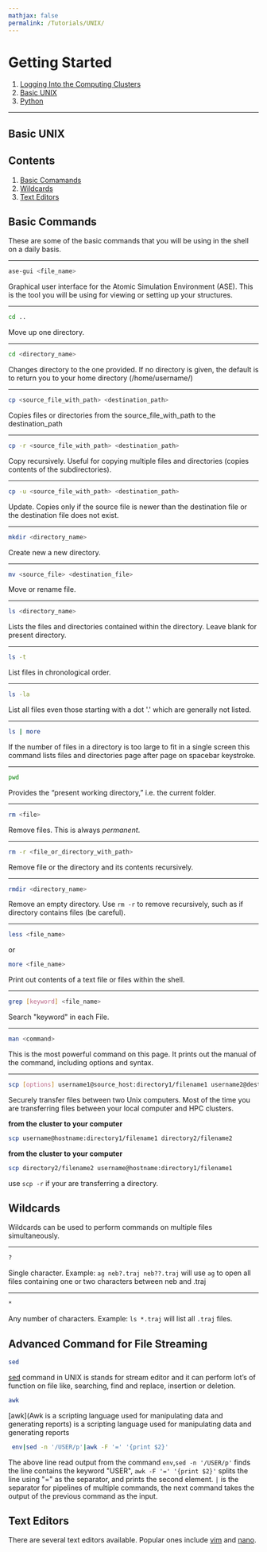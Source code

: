 ```yaml
---
mathjax: false
permalink: /Tutorials/UNIX/
---
```


# Getting Started
1. [Logging Into the Computing Clusters](/CCML/HPC/PREREQUISITE/)
2. [Basic UNIX](../UNIX/)
3. [Python](../Python/)

____

## Basic UNIX

## Contents
1. [Basic Comamands](#basic-commands)
2. [Wildcards](#wildcards)
3. [Text Editors](#text-editors)
<a name='basic-commands'></a>

## Basic Commands

These are some of the basic commands that you will be using in the shell on a daily basis.

____

```bash
ase-gui <file_name>
```
Graphical user interface for the Atomic Simulation Environment (ASE). This is the tool you will be using for viewing or setting up your structures.

____

```bash
cd ..
```
Move up one directory.

____

```bash
cd <directory_name>
```
Changes directory to the one provided. If no directory is given, the default is to return you to your home directory (/home/username/)

____

```bash
cp <source_file_with_path> <destination_path>
```
Copies files or directories from the source_file_with_path to the destination_path

____

```bash
cp -r <source_file_with_path> <destination_path>
```
Copy recursively. Useful for copying multiple files and directories (copies contents of the subdirectories).

____

```bash
cp -u <source_file_with_path> <destination_path>
```
Update. Copies only if the source file is newer than the destination file or the destination file does not exist.

____

```bash
mkdir <directory_name>
```
Create new a new directory.

____

```bash
mv <source_file> <destination_file>
```
Move or rename file.

____

```bash
ls <directory_name>
```
Lists the files and directories contained within the directory. Leave blank for present directory.

____

```bash
ls -t
```
List files in chronological order.

____

```bash
ls -la
```
List all files even those starting with a dot '.' which are generally not listed.

____

```bash
ls | more
```
If the number of files in a directory is too large to fit in a single screen this command lists files and directories page after page on spacebar keystroke.

____

```bash
pwd
```
Provides the “present working directory,” i.e.   the current folder.

____

```bash
rm <file>
```
Remove files. This is always *permanent*.

____

```bash
rm -r <file_or_directory_with_path>
```
Remove file or the directory and its contents recursively.

____

```bash
rmdir <directory_name>
```
Remove an empty directory. Use ```rm -r``` to remove recursively, such as if directory contains files (be careful).

____

```bash
less <file_name>
```
or
```bash
more <file_name>
```
Print out contents of a text file or files within the shell.

____

```bash
grep [keyword] <file_name>
```
Search "keyword" in each File.

____
```bash
man <command>
```
This is the most powerful command on this page. It prints out the manual of the command, including options and syntax.

____

```bash
scp [options] username1@source_host:directory1/filename1 username2@destination_host:directory2/filename2
```
Securely transfer files between two Unix computers. Most of the time you are transferring files between your local computer and HPC clusters.

**from the cluster to your computer**
```bash
scp username@hostname:directory1/filename1 directory2/filename2
```

**from the cluster to your computer**
```bash
scp directory2/filename2 username@hostname:directory1/filename1
```
use  ```scp -r``` if your are transferring a directory.

<a name='wildcards'></a>
## Wildcards
Wildcards can be used to perform commands on multiple files simultaneously.

____

```bash
?
```

Single character. Example: ```ag neb?.traj neb??.traj``` will use ```ag``` to open all files containing one or two characters between neb and .traj

____

```bash
*
```
Any number of characters. Example: ```ls *.traj``` will list all ```.traj``` files.
## Advanced Command for File Streaming

```bash
sed
```
[sed](https://www.geeksforgeeks.org/sed-command-in-unix/) command in UNIX is stands for stream editor and it can perform lot’s of function on file like, searching, find and replace, insertion or deletion.

```bash
awk
```
[awk](Awk is a scripting language used for manipulating data and generating reports) is a scripting language used for manipulating data and generating reports

```bash
 env|sed -n '/USER/p'|awk -F '=' '{print $2}'
```
The above line read output from the command ```env```,```sed -n '/USER/p'``` finds the line contains the keyword "USER", ```awk -F '=' '{print $2}'``` splits the line using "=" as the separator, and prints the second element. `|` is the separator for pipelines of multiple commands, the next command takes the output of the previous command as the input. 

<a name='text-editors'></a>

## Text Editors
There are several text editors available. Popular ones include [vim](https://www.cs.colostate.edu/helpdocs/vi.html) and [nano](https://www.nano-editor.org/dist/v2.0/nano.html).
